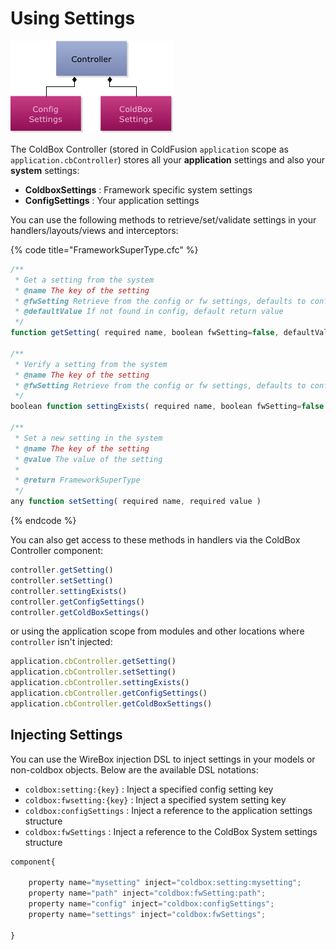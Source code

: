 # Using Settings

![](../../.gitbook/assets/controllerwithsettingstructures.jpg)

The ColdBox Controller \(stored in ColdFusion `application` scope as `application.cbController`\) stores all your **application** settings and also your **system** settings:

* **ColdboxSettings** : Framework specific system settings
* **ConfigSettings** : Your application settings

You can use the following methods to retrieve/set/validate settings in your handlers/layouts/views and interceptors:

{% code title="FrameworkSuperType.cfc" %}
```javascript
/**
 * Get a setting from the system
 * @name The key of the setting
 * @fwSetting Retrieve from the config or fw settings, defaults to config
 * @defaultValue If not found in config, default return value
 */
function getSetting( required name, boolean fwSetting=false, defaultValue )

/**
 * Verify a setting from the system
 * @name The key of the setting
 * @fwSetting Retrieve from the config or fw settings, defaults to config
 */
boolean function settingExists( required name, boolean fwSetting=false )

/**
 * Set a new setting in the system
 * @name The key of the setting
 * @value The value of the setting
 *
 * @return FrameworkSuperType
 */
any function setSetting( required name, required value )
```
{% endcode %}

You can also get access to these methods in handlers via the ColdBox Controller component:

```javascript
controller.getSetting()
controller.setSetting()
controller.settingExists()
controller.getConfigSettings()
controller.getColdBoxSettings()
```

or using the application scope from modules and other locations where `controller` isn't injected:

```javascript
application.cbController.getSetting()
application.cbController.setSetting()
application.cbController.settingExists()
application.cbController.getConfigSettings()
application.cbController.getColdBoxSettings()
```

## Injecting Settings

You can use the WireBox injection DSL to inject settings in your models or non-coldbox objects. Below are the available DSL notations:

* `coldbox:setting:{key}` : Inject a specified config setting key
* `coldbox:fwsetting:{key}` : Inject a specified system setting key
* `coldbox:configSettings` : Inject a reference to the application settings structure
* `coldbox:fwSettings` : Inject a reference to the ColdBox System settings structure

```javascript
component{

    property name="mysetting" inject="coldbox:setting:mysetting";
    property name="path" inject="coldbox:fwSetting:path";
    property name="config" inject="coldbox:configSettings";
    property name="settings" inject="coldbox:fwSettings";

}
```

